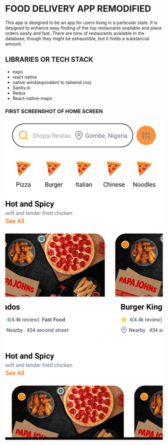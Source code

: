 # FOOD DELIVERY APP REMODIFIED
This app is designed to be an app for users living in a particular state. It is designed to enhance easy finding of the top restaurants available and place orders easily and fast. There are tons of restaurants available in the database, though they might be exhaustible, but it holds a substancial amount.


## LIBRARIES OR TECH STACK
- expo
- react native
- native wind(equivalent to tailwind css)
- Sanity.io
- Redux
- React-native-maps

### FIRST SCREENSHOT OF HOME SCREEN
![First Screenshot of Home screen](/assets/images/AppScreenshot.png)

